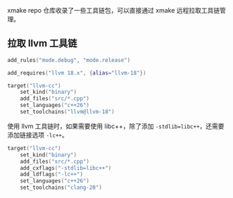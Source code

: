 xmake repo 仓库收录了一些工具链包，可以直接通过 xmake 远程拉取工具链管理。

## 拉取 llvm 工具链

```lua
add_rules("mode.debug", "mode.release")

add_requires("llvm 18.x", {alias="llvm-18"})

target("llvm-cc")
    set_kind("binary")
    add_files("src/*.cpp")
    set_languages("c++26")
    set_toolchains("llvm@llvm-18")
```

使用 llvm 工具链时，如果需要使用 libc++，除了添加 `-stdlib=libc++`，还需要添加链接选项 `-lc++`。

```lua
target("llvm-cc")
    set_kind("binary")
    add_files("src/*.cpp")
    add_cxflags("-stdlib=libc++")
    add_ldflags("-lc++")
    set_languages("c++26")
    set_toolchains("clang-20")
```
